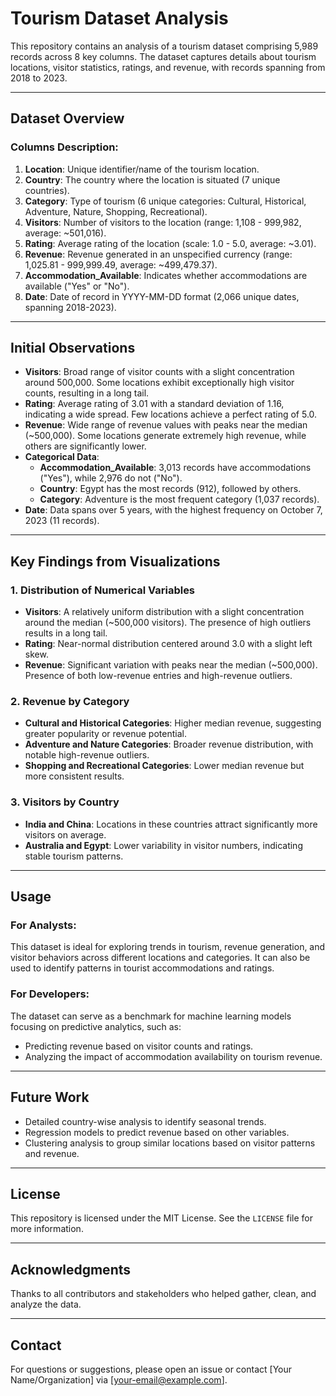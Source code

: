 # Tourism Dataset Analysis

This repository contains an analysis of a tourism dataset comprising 5,989 records across 8 key columns. The dataset captures details about tourism locations, visitor statistics, ratings, and revenue, with records spanning from 2018 to 2023.

---

## Dataset Overview

### Columns Description:
1. **Location**: Unique identifier/name of the tourism location.
2. **Country**: The country where the location is situated (7 unique countries).
3. **Category**: Type of tourism (6 unique categories: Cultural, Historical, Adventure, Nature, Shopping, Recreational).
4. **Visitors**: Number of visitors to the location (range: 1,108 - 999,982, average: ~501,016).
5. **Rating**: Average rating of the location (scale: 1.0 - 5.0, average: ~3.01).
6. **Revenue**: Revenue generated in an unspecified currency (range: 1,025.81 - 999,999.49, average: ~499,479.37).
7. **Accommodation_Available**: Indicates whether accommodations are available ("Yes" or "No").
8. **Date**: Date of record in YYYY-MM-DD format (2,066 unique dates, spanning 2018-2023).

---

## Initial Observations

- **Visitors**: Broad range of visitor counts with a slight concentration around 500,000. Some locations exhibit exceptionally high visitor counts, resulting in a long tail.
- **Rating**: Average rating of 3.01 with a standard deviation of 1.16, indicating a wide spread. Few locations achieve a perfect rating of 5.0.
- **Revenue**: Wide range of revenue values with peaks near the median (~500,000). Some locations generate extremely high revenue, while others are significantly lower.
- **Categorical Data**:
  - **Accommodation_Available**: 3,013 records have accommodations ("Yes"), while 2,976 do not ("No").
  - **Country**: Egypt has the most records (912), followed by others.
  - **Category**: Adventure is the most frequent category (1,037 records).
- **Date**: Data spans over 5 years, with the highest frequency on October 7, 2023 (11 records).

---

## Key Findings from Visualizations

### 1. Distribution of Numerical Variables
- **Visitors**: A relatively uniform distribution with a slight concentration around the median (~500,000 visitors). The presence of high outliers results in a long tail.
- **Rating**: Near-normal distribution centered around 3.0 with a slight left skew.
- **Revenue**: Significant variation with peaks near the median (~500,000). Presence of both low-revenue entries and high-revenue outliers.

### 2. Revenue by Category
- **Cultural and Historical Categories**: Higher median revenue, suggesting greater popularity or revenue potential.
- **Adventure and Nature Categories**: Broader revenue distribution, with notable high-revenue outliers.
- **Shopping and Recreational Categories**: Lower median revenue but more consistent results.

### 3. Visitors by Country
- **India and China**: Locations in these countries attract significantly more visitors on average.
- **Australia and Egypt**: Lower variability in visitor numbers, indicating stable tourism patterns.

---

## Usage

### For Analysts:
This dataset is ideal for exploring trends in tourism, revenue generation, and visitor behaviors across different locations and categories. It can also be used to identify patterns in tourist accommodations and ratings.

### For Developers:
The dataset can serve as a benchmark for machine learning models focusing on predictive analytics, such as:
- Predicting revenue based on visitor counts and ratings.
- Analyzing the impact of accommodation availability on tourism revenue.

---

## Future Work
- Detailed country-wise analysis to identify seasonal trends.
- Regression models to predict revenue based on other variables.
- Clustering analysis to group similar locations based on visitor patterns and revenue.

---

## License
This repository is licensed under the MIT License. See the `LICENSE` file for more information.

---

## Acknowledgments
Thanks to all contributors and stakeholders who helped gather, clean, and analyze the data.

---

## Contact
For questions or suggestions, please open an issue or contact [Your Name/Organization] via [your-email@example.com].
